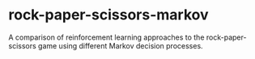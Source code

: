 # rock-paper-scissors-markov
A comparison of reinforcement learning approaches to the rock-paper-scissors game using different Markov decision processes.
